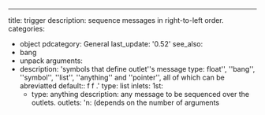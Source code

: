---
title: trigger
description: sequence messages in right-to-left order.
categories:
- object
pdcategory: General
last_update: '0.52'
see_also:
- bang
- unpack
arguments:
- description: 'symbols that define outlet''s message type: float'',  ''bang'',  ''symbol'',  ''list'',  ''anything''
    and ''pointer'',  all of which can be abreviatted 
  default:: f f
.'
  type: list
inlets:
  1st:
  - type: anything
    description: any message to be sequenced over the outlets.
outlets:
  'n: (depends on the number of arguments